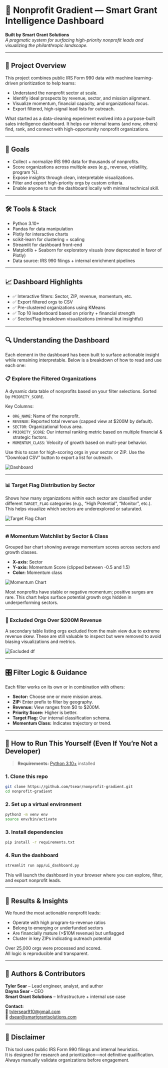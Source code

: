 # 🧠 Nonprofit Gradient — Smart Grant Intelligence Dashboard

**Built by Smart Grant Solutions**  
_A pragmatic system for surfacing high-priority nonprofit leads and visualizing the philanthropic landscape._

---

## 🚀 Project Overview

This project combines public IRS Form 990 data with machine learning-driven prioritization to help teams:

- Understand the nonprofit sector at scale.
- Identify ideal prospects by revenue, sector, and mission alignment.
- Visualize momentum, financial capacity, and organizational focus.
- Export filtered, high-signal lead lists for outreach.

What started as a data-cleaning experiment evolved into a purpose-built sales intelligence dashboard. It helps our internal teams (and now, others) find, rank, and connect with high-opportunity nonprofit organizations.

---

## 🎯 Goals

- Collect + normalize IRS 990 data for thousands of nonprofits.
- Score organizations across multiple axes (e.g., revenue, volatility, program %).
- Expose insights through clean, interpretable visualizations.
- Filter and export high-priority orgs by custom criteria.
- Enable anyone to run the dashboard locally with minimal technical skill.

---

## 🛠 Tools & Stack

- Python 3.10+
- Pandas for data manipulation
- Plotly for interactive charts
- scikit-learn for clustering + scaling
- Streamlit for dashboard front-end
- Matplotlib + Seaborn for exploratory visuals (now deprecated in favor of Plotly)
- Data source: IRS 990 filings + internal enrichment pipelines

---

## 📈 Dashboard Highlights

- ✅ Interactive filters: Sector, ZIP, revenue, momentum, etc.
- ✅ Export filtered orgs to CSV
- ✅ Pre-clustered organizations using KMeans
- ✅ Top 10 leaderboard based on priority + financial strength
- ✅ Sector/Flag breakdown visualizations (minimal but insightful)

---

## 🔍 Understanding the Dashboard

Each element in the dashboard has been built to surface actionable insight while remaining interpretable. Below is a breakdown of how to read and use each one:

### 📋 Explore the Filtered Organizations

A dynamic data table of nonprofits based on your filter selections. Sorted by `PRIORITY_SCORE`.

Key Columns:

- `ORG_NAME`: Name of the nonprofit.
- `REVENUE`: Reported total revenue (capped view at $200M by default).
- `SECTOR`: Organizational focus area.
- `PRIORITY_SCORE`: Our internal ranking metric based on multiple financial & strategic factors.
- `MOMENTUM_CLASS`: Velocity of growth based on multi-year behavior.

Use this to scan for high-scoring orgs in your sector or ZIP. Use the “Download CSV” button to export a list for outreach.

![Dashboard](images/dashboard.png)

---

### 📊 Target Flag Distribution by Sector

Shows how many organizations within each sector are classified under different `TARGET_FLAG` categories (e.g., “High Potential”, “Monitor”, etc.).  
This helps visualize which sectors are underexplored or saturated.

![Target Flag Chart](images/targetflag.png)

---

### 🔥 Momentum Watchlist by Sector & Class

Grouped bar chart showing average momentum scores across sectors and growth classes.

- **X-axis:** Sector  
- **Y-axis:** Momentum Score (clipped between -0.5 and 1.5)  
- **Color:** Momentum class

![Momentum Chart](images/momentum.png)

Most nonprofits have stable or negative momentum; positive surges are rare. This chart helps surface potential growth orgs hidden in underperforming sectors.

---

### 🚨 Excluded Orgs Over $200M Revenue

A secondary table listing orgs excluded from the main view due to extreme revenue skew. These are still valuable to inspect but were removed to avoid biasing visualizations and metrics.

![Excluded df](images/excluded.png)

---

## 🎛 Filter Logic & Guidance

Each filter works on its own or in combination with others:

- **Sector:** Choose one or more mission areas.
- **ZIP:** Enter prefix to filter by geography.
- **Revenue:** View ranges from $0 to $200M.
- **Priority Score:** Higher is better.
- **Target Flag:** Our internal classification schema.
- **Momentum Class:** Indicates trajectory or trend.

---

## 🧰 How to Run This Yourself (Even If You’re Not a Developer)

> **Requirements:** [Python 3.10+](https://www.python.org/downloads/) installed

### 1. Clone this repo

```bash
git clone https://github.com/tsear/nonprofit-gradient.git
cd nonprofit-gradient
```

### 2. Set up a virtual environment

```bash
python3 -m venv env
source env/bin/activate
```

### 3. Install dependencies

```bash
pip install -r requirements.txt
```

### 4. Run the dashboard

```bash
streamlit run app/ui_dashboard.py
```

This will launch the dashboard in your browser where you can explore, filter, and export nonprofit leads.

---

## 👀 Results & Insights

We found the most actionable nonprofit leads:

- Operate with high program-to-revenue ratios  
- Belong to emerging or underfunded sectors  
- Are financially mature (>$10M revenue) but unflagged  
- Cluster in key ZIPs indicating outreach potential

Over 25,000 orgs were processed and scored.  
All logic is reproducible and transparent.

---

## 👥 Authors & Contributors

**Tyler Sear** – Lead engineer, analyst, and author  
**Dayna Sear** – CEO  
**Smart Grant Solutions** – Infrastructure + internal use case

**Contact:**  
📧 tylersear910@gmail.com  
📧 dsear@smartgrantsolutions.com

---

## 🧼 Disclaimer

This tool uses public IRS Form 990 filings and internal heuristics.  
It is designed for research and prioritization—not definitive qualification.  
Always manually validate organizations before engagement.
